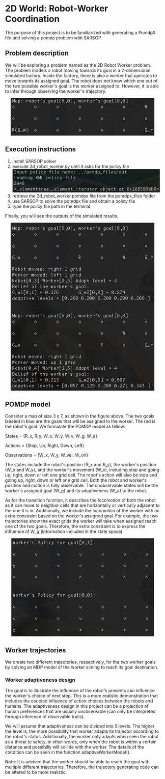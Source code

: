 # 2D World: Robot-Worker Coordination

The purpose of this project is to be familiarized with generating a PomdpX file and solving a pomdp problem with SARSOP.
 
## Problem description
We will be exploring a problem named as the 2D Robot Worker problem. The problem models a robot moving towards its goal in a 2-dimensional simulated factory. Inside the factory, there is also a worker that operates to move towards its assigned goal. The robot does not know which one out of the two possible worker's goal is the worker assigned to. However, it is able to infer through observing the worker's trajectory.

<span style="display:block;text-align:center">![Image of problem_map](/images/problem_map.png)</span>

## Execution instructions
1) install SARSOP solver
2) execute 2d_robot_worker.py until it asks for the policy file
<span style="display:block;text-align:center">![Image of input_policy](/images/input_policy.png)</span>
3) retrieve the 2d_robot_worker.pomdpx file from the pomdpx_files folder
4) use SARSOP to solve the pomdpx file and obtain a policy file
5) type the policy file path in the terminal

Finally, you will see the outputs of the simulated results.

<span style="display:block;text-align:center">![Image of results](/images/results.png)</span>


## POMDP model
Consider a map of size 3 x 7, as shown in the figure above. The two goals labeled in blue are the goals that will be assigned to the worker. The red is the robot's goal. We formulate the POMDP model as fellow:

States = {R_x, R_y, W_x, W_y, W_v, W_g, W_a}

Actions = {Stop, Up, Right, Down, Left}

Observations = {W_x, W_y, W_vel, W_ori}

The states include the robot's position (R_x and R_y), the worker's position (W_x and W_y), and the worker's movement (W_v), including stop and going up, right, down or left one grid cell. The robot's action will also be stop and going up, right, down or left one grid cell. Both the robot and worker's position and motion is fully observable. The unobservable states will be the worker's assigned goal (W_g) and its adaptiveness (W_a) to the robot.

As for the transition function, it describes the locomotion of both the robot as it can move to neighbor cells that are horizontally or vertically adjacent to the one it is in. Additionally, we include the locomotion of the worker with an extra constraint based on the worker's assigned goal. For example, the two trajectories show the exact grids the worker will take when assigned reach one of the two goals. Therefore, the extra constraint is to express the influence of W_g (information included in the state space).

<span style="display:block;text-align:center">![Image of worker_policies](/images/worker_policies.png)</span>


## Worker trajectories

We create two different trajectories, respectively, for the two worker goals by solving an MDP model of the worker aiming to reach its goal destination.


### Worker adaptiveness design

The goal is to illustrate the influence of the robot's presents can influence the worker's choice of next step. This is a more realistic demonstration that includes the coupled influence of action choices between the robots and humans. The adaptiveness design in this project can be a projection of human preferences that are usually unobservable (can only be interpreted through inference of observable traits).

We will assume that adaptiveness can be divided into 5 levels. The higher the level is, the more possibility that worker adapts its trajector according to the robot's status. Additionally, the worker only adapts when seen the robot as a threat to safety, in other words, only when the robot is within a certain distance and possibilly will collide with the worker. The details of the condition can be seen in the function adaptiveWorkerModel().

Note: It is advised that the worker should be able to reach the goal with multiple different trajectories. Therefore, the trajectory generating code can be altered to be more realistic.



